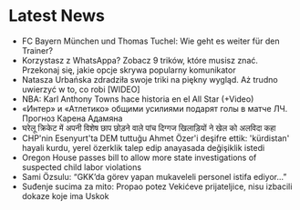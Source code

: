 # Latest News
-  FC Bayern München und Thomas Tuchel: Wie geht es weiter für den Trainer?
-  Korzystasz z WhatsAppa? Zobacz 9 trików, które musisz znać. Przekonaj się, jakie opcje skrywa popularny komunikator
-  Natasza Urbańska zdradziła swoje triki na piękny wygląd. Aż trudno uwierzyć w to, co robi [WIDEO]
-  NBA: Karl Anthony Towns hace historia en el All Star (+Video)
-  «Интер» и «Атлетико» общими усилиями подарят голы в матче ЛЧ. Прогноз Карена Адамяна
-  घरेलू क्रिकेट में अपनी विशेष छाप छोड़ने वाले पांच दिग्गज खिलाड़ियों ने खेल को अलविदा कहा
-  CHP'nin Esenyurt'ta DEM tuttuğu Ahmet Özer'i deşifre ettik: 'kürdistan' hayali kurdu, yerel özerklik talep edip anayasada değişiklik istedi
-  Oregon House passes bill to allow more state investigations of suspected child labor violations
-  Sami Özsulu: “GKK’da görev yapan mukaveleli personel istifa ediyor…”
-  Suđenje sucima za mito: Propao potez Vekićeve prijateljice, nisu izbacili dokaze koje ima Uskok
